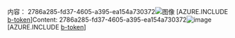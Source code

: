 <span data-ttu-id="aa51c-101">内容： 2786a285-fd37-4605-a395-ea154a730372![图像](6c84b8f9-eae3-40f2-b520-580997ad9203.png)
[AZURE.INCLUDE [b-token](993b49f9-3291-465c-85ec-7c342c79eab3.md)]</span><span class="sxs-lookup"><span data-stu-id="aa51c-101">Content: 2786a285-fd37-4605-a395-ea154a730372![image](6c84b8f9-eae3-40f2-b520-580997ad9203.png)
[AZURE.INCLUDE [b-token](993b49f9-3291-465c-85ec-7c342c79eab3.md)]</span></span>
